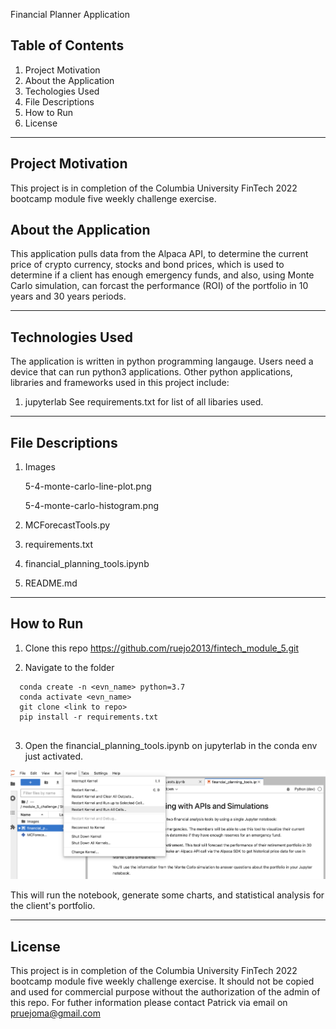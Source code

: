  Financial Planner Application

## Table of Contents


1. Project Motivation
2. About the Application
3. Techologies Used
4. File Descriptions
5. How to Run
6. License

--------------

## Project Motivation
 This project is in completion of the Columbia University FinTech 2022 bootcamp module five weekly challenge exercise. 


## About the Application

This application pulls data from the Alpaca API, to determine the current price of crypto currency, stocks and bond prices, which is used to determine if a client has enough emergency funds, and also, using Monte Carlo simulation, can forcast the performance (ROI) of the portfolio in 10 years and 30 years periods.

-----

## Technologies Used
The application is written in python programming langauge. Users need a device that can run python3 applications. Other python applications, libraries and frameworks used in this project include:

1. jupyterlab
See requirements.txt for list of all libaries used.

---------- 

## File Descriptions
1. Images

    5-4-monte-carlo-line-plot.png

    5-4-monte-carlo-histogram.png
2. MCForecastTools.py
3. requirements.txt
4. financial_planning_tools.ipynb
5. README.md

------------

## How to Run

1. Clone this repo https://github.com/ruejo2013/fintech_module_5.git

2. Navigate to the folder 

  ``` cd <location of file>
    conda create -n <evn_name> python=3.7 
    conda activate <evn_name>
    git clone <link to repo>
    pip install -r requirements.txt 
   
```

    
3. Open the financial_planning_tools.ipynb on jupyterlab in the conda env just activated.

![alt text](Images/financial_planner.png)

This will run the notebook, generate some charts, and statistical analysis for the client's portfolio.



-----------------------------

## License

This project is in completion of the Columbia University FinTech 2022 bootcamp module five weekly challenge exercise. It should not be copied and used for commercial purpose without the authorization of the admin of this repo. For futher information please contact Patrick via email on pruejoma@gmail.com
